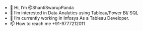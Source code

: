 - 👋 Hi, I’m @ShantiSwarupPanda
- 👀 I’m interested in Data Analytics using Tableau/Power BI/ SQL
- 🌱 I’m currently working in Infosys As a Tableau Developer.
- 📫 How to reach me +91-9777212011

<!---
ShantiSwarupPanda/ShantiSwarupPanda is a ✨ special ✨ repository because its `README.md` (this file) appears on your GitHub profile.
You can click the Preview link to take a look at your changes.
--->
